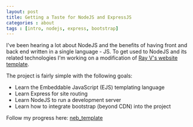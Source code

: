 ```yaml
---
layout: post
title: Getting a Taste for NodeJS and ExpressJS
categories : about
tags : [intro, nodejs, express, bootstrap]
---
```

I've been hearing a lot about NodeJS and the benefits of having front and back end written in a single language - JS. To get used to NodeJS and its related technologies I'm working on a modification of <a href="http://www.raybo.org/blog/2016/12/20/You-Should-Build-Your-Next-Website-with-Node-and-ExpressJS.html" target="_blank">Ray V's website template</a>.

The project is fairly simple with the following goals:
- Learn the Embeddable JavaScript (EJS) templating language
- Learn Express for site routing
- Learn NodeJS to run a development server
- Learn how to integrate bootstrap (beyond CDN) into the project

Follow my progress here:
<a href="https://github.com/lookininward/neb_template" target="_blank">neb_template</a>

<!--break-->



